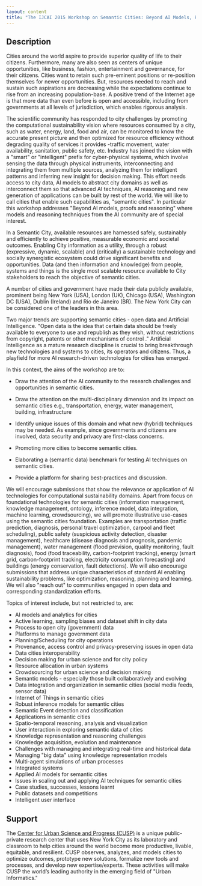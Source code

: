 ```yaml
---
layout: content
title: "The IJCAI 2015 Workshop on Semantic Cities: Beyond AI Models, Proofs and Reasoning"
---
```


## Description

Cities around the world aspire to provide superior quality of life to
their citizens. Furthermore, many are also seen as centers of unique
opportunities, like business, fashion, entertainment and governance,
for their citizens. Cities want to retain such pre-eminent positions
or re-position themselves for newer opportunities. But, resources
needed to reach and sustain such aspirations are decreasing while the
expectations continue to rise from an increasing population-base. A
positive trend of the Internet age is that more data than even before
is open and accessible, including from governments at all levels of
jurisdiction, which enables rigorous analysis.

The scientific community has responded to city challenges by promoting
the computational sustainability vision where resources consumed by a
city, such as water, energy, land, food and air, can be monitored to
know the accurate present picture and then optimized for resource
efficiency without degrading quality of services it provides -traffic
movement, water availability, sanitation, public safety, etc. Industry
has joined the vision with a "smart" or "intelligent" prefix for
cyber-physical systems, which involve sensing the data through
physical instruments, interconnecting and integrating them from
multiple sources, analyzing them for intelligent patterns and
inferring new insight for decision making. This effort needs access to
city data, AI models to abstract city domains as well as interconnect
them so that advanced AI techniques, AI reasoning and new generation
of applications can be built by rest of the world. We will like to
call cities that enable such capabilities as, "semantic cities". In
particular this workshop addresses "Beyond AI models, proofs and
reasoning" where models and reasoning techniques from the AI community
are of special interest.

In a Semantic City, available resources are harnessed safely,
sustainably and efficiently to achieve positive, measurable economic
and societal outcomes. Enabling City information as a utility, through
a robust (expressive, dynamic, scalable) and (critically) a
sustainable technology and socially synergistic ecosystem could drive
significant benefits and opportunities. Data (and then information and
knowledge) from people, systems and things is the single most scalable
resource available to City stakeholders to reach the objective of
semantic cities.

A number of cities and government have made their data publicly
available, prominent being New York (USA), London (UK), Chicago (USA),
Washington DC (USA), Dublin (Ireland) and Rio de Janeiro (BR). The New
York City can be considered one of the leaders in this area.

Two major trends are supporting semantic cities - open data and
Artificial Intelligence. "Open data is the idea that certain data
should be freely available to everyone to use and republish as they
wish, without restrictions from copyright, patents or other mechanisms
of control ." Artificial Intelligence as a mature research discipline
is crucial to bring breakthrough new technologies and systems to
cities, its operators and citizens. Thus, a playfield for more AI
research-driven technologies for cities has emerged.

In this context, the aims of the workshop are to:

- Draw the attention of the AI community to the research challenges
  and opportunities in semantic cities.

- Draw the attention on the multi-disciplinary dimension and its
  impact on semantic cities e.g., transportation, energy, water
  management, building, infrastructure

- Identify unique issues of this domain and what new (hybrid)
  techniques may be needed. As example, since governments and citizens
  are involved, data security and privacy are first-class concerns.

- Promoting more cities to become semantic cities.

- Elaborating a (semantic data) benchmark for testing AI techniques on
  semantic cities.

- Provide a platform for sharing best-practices and discussion.

We will encourage submissions that show the relevance or application
of AI technologies for computational sustainability domains. Apart
from focus on foundational technologies for semantic cities
(information management, knowledge management, ontology, inference
model, data integration, machine learning, crowdsourcing), we will
promote illustrative use-cases using the semantic cities
foundation. Examples are transportation (traffic prediction,
diagnosis, personal travel optimization, carpool and fleet
scheduling), public safety (suspicious activity detection, disaster
management), healthcare (disease diagnosis and prognosis, pandemic
management), water management (flood prevision, quality monitoring,
fault diagnosis), food (food traceability, carbon-footprint tracking),
energy (smart grid, carbon-footprint tracking, electricity consumption
forecasting) and buildings (energy conservation, fault detections). We
will also encourage submissions that address unique characteristics of
standard AI enabling sustainability problems, like optimization,
reasoning, planning and learning. We will also "reach out" to
communities engaged in open data and corresponding standardization
efforts.

Topics of interest include, but not restricted to, are:

- AI models and analytics for cities
- Active learning, sampling biases and dataset shift in city data
- Process to open city (government) data
- Platforms to manage government data
- Planning/Scheduling for city operations
- Provenance, access control and privacy-preserving issues in open data
- Data cities interoperability
- Decision making for urban science and for city policy
- Resource allocation in urban systems
- Crowdsourcing for urban science and decision making
- Semantic models - especially those built collaboratively and evolving
- Data integration and organization in semantic cities (social media
  feeds, sensor data)
- Internet of Things in semantic cities
- Robust inference models for semantic cities
- Semantic Event detection and classification
- Applications in semantic cities
- Spatio-temporal reasoning, analysis and visualization
- User interaction in exploring semantic data of cities
- Knowledge representation and reasoning challenges
- Knowledge acquisition, evolution and maintenance
- Challenges with managing and integrating real-time and historical data
- Managing "big data" using knowledge representation models
- Multi-agent simulations of urban processes
- Integrated systems
- Applied AI models for semantic cities
- Issues in scaling out and applying AI techniques for semantic cities
- Case studies, successes, lessons learnt
- Public datasets and competitions
- Intelligent user interface

## Support

The
[Center for Urban Science and Progress (CUSP)](http://cusp.nyu.edu) is
a unique public-private research center that uses New York City as its
laboratory and classroom to help cities around the world become more
productive, livable, equitable, and resilient. CUSP observes,
analyzes, and models cities to optimize outcomes, prototype new
solutions, formalize new tools and processes, and develop new
expertise/experts. These activities will make CUSP the world’s leading
authority in the emerging field of "Urban Informatics."
